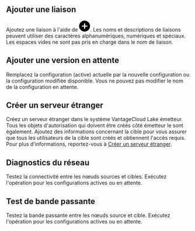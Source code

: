 ## Ajouter une liaison


Ajoutez une liaison à l'aide de ![Icône Plus pour ajouter un élément](Images/ebt1659745488877.svg). Les noms et descriptions de liaisons peuvent utiliser des caractères alphanumériques, numériques et spéciaux. Les espaces vides ne sont pas pris en charge dans le nom de liaison.

## Ajouter une version en attente


Remplacez la configuration (active) actuelle par la nouvelle configuration ou la configuration modifiée disponible. Vous ne pouvez pas modifier le nom de la configuration en attente.

## Créer un serveur étranger


Créez un serveur étranger dans le système VantageCloud Lake émetteur. Tous les objets d'autorisation qui doivent être créés côté émetteur le sont également. Ajoutez des informations concernant la cible pour vous assurer que tous les utilisateurs de la cible sont créés et obtiennent l'accès requis. Pour plus d'informations, reportez-vous à [Créer un serveur étranger](bbo1735955417476.md).

## Diagnostics du réseau


Testez la connectivité entre les nœuds sources et cibles. Exécutez l'opération pour les configurations actives ou en attente.

## Test de bande passante


Testez la bande passante entre les nœuds source et cible. Exécutez l'opération pour les configurations actives ou en attente.

